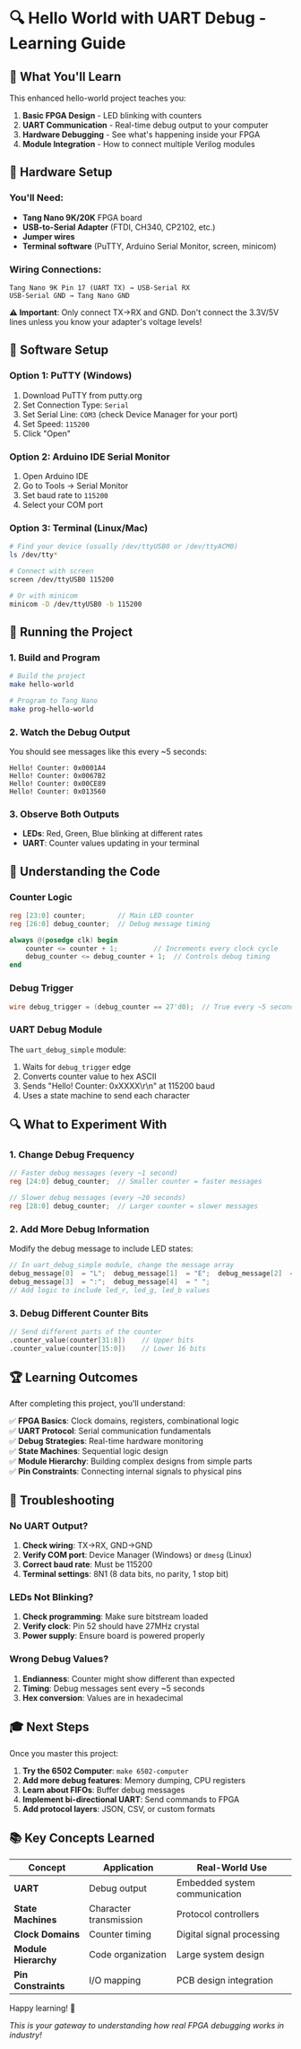 # 🔍 Hello World with UART Debug - Learning Guide

## 🎯 What You'll Learn

This enhanced hello-world project teaches you:
1. **Basic FPGA Design** - LED blinking with counters
2. **UART Communication** - Real-time debug output to your computer
3. **Hardware Debugging** - See what's happening inside your FPGA
4. **Module Integration** - How to connect multiple Verilog modules

## 🔌 Hardware Setup

### You'll Need:
- **Tang Nano 9K/20K** FPGA board
- **USB-to-Serial Adapter** (FTDI, CH340, CP2102, etc.)
- **Jumper wires**
- **Terminal software** (PuTTY, Arduino Serial Monitor, screen, minicom)

### Wiring Connections:
```
Tang Nano 9K Pin 17 (UART TX) → USB-Serial RX
USB-Serial GND → Tang Nano GND
```

**⚠️ Important**: Only connect TX→RX and GND. Don't connect the 3.3V/5V lines unless you know your adapter's voltage levels!

## 📱 Software Setup

### Option 1: PuTTY (Windows)
1. Download PuTTY from putty.org
2. Set Connection Type: `Serial`
3. Set Serial Line: `COM3` (check Device Manager for your port)
4. Set Speed: `115200`
5. Click "Open"

### Option 2: Arduino IDE Serial Monitor
1. Open Arduino IDE
2. Go to Tools → Serial Monitor
3. Set baud rate to `115200`
4. Select your COM port

### Option 3: Terminal (Linux/Mac)
```bash
# Find your device (usually /dev/ttyUSB0 or /dev/ttyACM0)
ls /dev/tty*

# Connect with screen
screen /dev/ttyUSB0 115200

# Or with minicom
minicom -D /dev/ttyUSB0 -b 115200
```

## 🚀 Running the Project

### 1. Build and Program
```bash
# Build the project
make hello-world

# Program to Tang Nano
make prog-hello-world
```

### 2. Watch the Debug Output
You should see messages like this every ~5 seconds:
```
Hello! Counter: 0x0001A4
Hello! Counter: 0x0067B2
Hello! Counter: 0x00CE89
Hello! Counter: 0x013560
```

### 3. Observe Both Outputs
- **LEDs**: Red, Green, Blue blinking at different rates
- **UART**: Counter values updating in your terminal

## 🧠 Understanding the Code

### Counter Logic
```verilog
reg [23:0] counter;        // Main LED counter
reg [26:0] debug_counter;  // Debug message timing

always @(posedge clk) begin
    counter <= counter + 1;         // Increments every clock cycle
    debug_counter <= debug_counter + 1;  // Controls debug timing
end
```

### Debug Trigger
```verilog
wire debug_trigger = (debug_counter == 27'd0);  // True every ~5 seconds
```

### UART Debug Module
The `uart_debug_simple` module:
1. Waits for `debug_trigger` edge
2. Converts counter value to hex ASCII
3. Sends "Hello! Counter: 0xXXXX\r\n" at 115200 baud
4. Uses a state machine to send each character

## 🔍 What to Experiment With

### 1. Change Debug Frequency
```verilog
// Faster debug messages (every ~1 second)
reg [24:0] debug_counter;  // Smaller counter = faster messages

// Slower debug messages (every ~20 seconds)  
reg [28:0] debug_counter;  // Larger counter = slower messages
```

### 2. Add More Debug Information
Modify the debug message to include LED states:
```verilog
// In uart_debug_simple module, change the message array
debug_message[0]  = "L";  debug_message[1]  = "E";  debug_message[2]  = "D";
debug_message[3]  = ":";  debug_message[4]  = " ";  
// Add logic to include led_r, led_g, led_b values
```

### 3. Debug Different Counter Bits
```verilog
// Send different parts of the counter
.counter_value(counter[31:8])    // Upper bits
.counter_value(counter[15:0])    // Lower 16 bits
```

## 🏆 Learning Outcomes

After completing this project, you'll understand:

✅ **FPGA Basics**: Clock domains, registers, combinational logic  
✅ **UART Protocol**: Serial communication fundamentals  
✅ **Debug Strategies**: Real-time hardware monitoring  
✅ **State Machines**: Sequential logic design  
✅ **Module Hierarchy**: Building complex designs from simple parts  
✅ **Pin Constraints**: Connecting internal signals to physical pins  

## 🐛 Troubleshooting

### No UART Output?
1. **Check wiring**: TX→RX, GND→GND
2. **Verify COM port**: Device Manager (Windows) or `dmesg` (Linux)
3. **Correct baud rate**: Must be 115200
4. **Terminal settings**: 8N1 (8 data bits, no parity, 1 stop bit)

### LEDs Not Blinking?
1. **Check programming**: Make sure bitstream loaded
2. **Verify clock**: Pin 52 should have 27MHz crystal
3. **Power supply**: Ensure board is powered properly

### Wrong Debug Values?
1. **Endianness**: Counter might show different than expected
2. **Timing**: Debug messages sent every ~5 seconds
3. **Hex conversion**: Values are in hexadecimal

## 🎓 Next Steps

Once you master this project:

1. **Try the 6502 Computer**: `make 6502-computer`
2. **Add more debug features**: Memory dumping, CPU registers
3. **Learn about FIFOs**: Buffer debug messages
4. **Implement bi-directional UART**: Send commands to FPGA
5. **Add protocol layers**: JSON, CSV, or custom formats

## 📚 Key Concepts Learned

| Concept | Application | Real-World Use |
|---------|-------------|----------------|
| **UART** | Debug output | Embedded system communication |
| **State Machines** | Character transmission | Protocol controllers |
| **Clock Domains** | Counter timing | Digital signal processing |
| **Module Hierarchy** | Code organization | Large system design |
| **Pin Constraints** | I/O mapping | PCB design integration |

Happy learning! 🎉

*This is your gateway to understanding how real FPGA debugging works in industry!*
